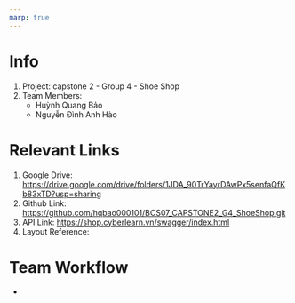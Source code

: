 ```yaml
---
marp: true
---
```


# Info
1. Project: capstone 2 - Group 4 - Shoe Shop
2. Team Members:
    - Huỳnh Quang Bảo
    - Nguyễn Đình Anh Hào

# Relevant Links
1. Google Drive: https://drive.google.com/drive/folders/1JDA_90TrYayrDAwPx5senfaQfKb83xTD?usp=sharing 
2. Github Link: https://github.com/hqbao000101/BCS07_CAPSTONE2_G4_ShoeShop.git
3. API Link: https://shop.cyberlearn.vn/swagger/index.html 
4. Layout Reference: 

# Team Workflow
- 